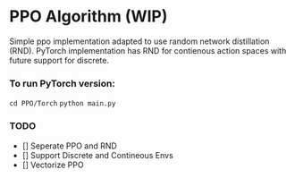 # PPO Algorithm (WIP)

Simple ppo implementation adapted to use random network distillation (RND). PyTorch implementation has RND for contienous action spaces with future support for discrete.

### To run PyTorch version:

`cd PPO/Torch`
`python main.py`

### TODO
- [] Seperate PPO and RND
- [] Support Discrete and Contineous Envs
- [] Vectorize PPO
